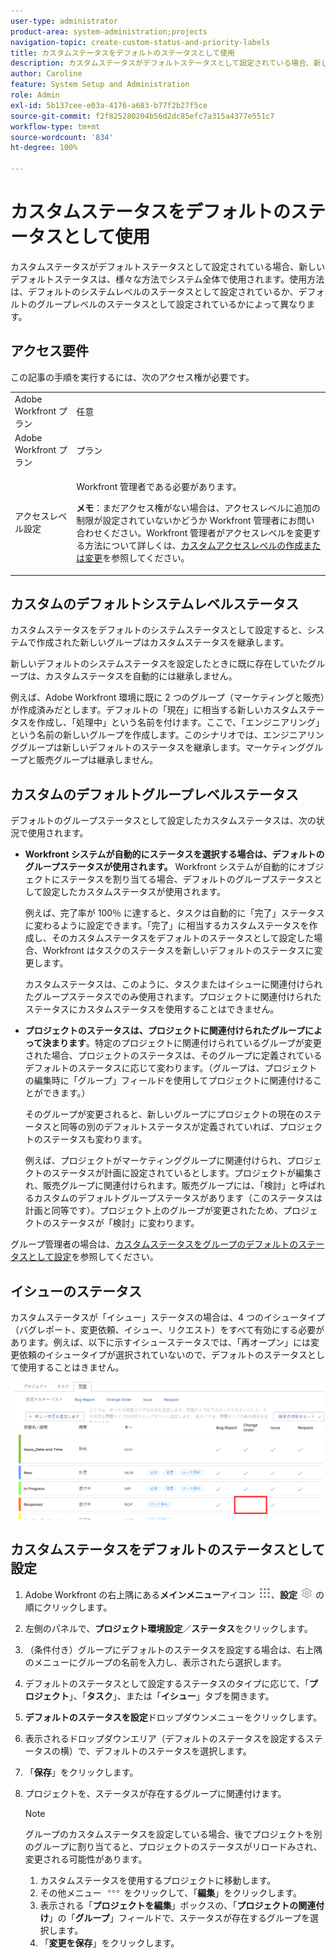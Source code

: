```yaml
---
user-type: administrator
product-area: system-administration;projects
navigation-topic: create-custom-status-and-priority-labels
title: カスタムステータスをデフォルトのステータスとして使用
description: カスタムステータスがデフォルトステータスとして設定されている場合、新しいデフォルトステータスは、様々な方法でシステム全体で使用されます。使用方法は、デフォルトのシステムレベルのステータスとして設定されているか、デフォルトのグループレベルのステータスとして設定されているかによって異なります。
author: Caroline
feature: System Setup and Administration
role: Admin
exl-id: 5b137cee-e03a-4176-a683-b77f2b27f5ce
source-git-commit: f2f825280204b56d2dc85efc7a315a4377e551c7
workflow-type: tm+mt
source-wordcount: '834'
ht-degree: 100%

---
```


# カスタムステータスをデフォルトのステータスとして使用

カスタムステータスがデフォルトステータスとして設定されている場合、新しいデフォルトステータスは、様々な方法でシステム全体で使用されます。使用方法は、デフォルトのシステムレベルのステータスとして設定されているか、デフォルトのグループレベルのステータスとして設定されているかによって異なります。

## アクセス要件

この記事の手順を実行するには、次のアクセス権が必要です。

<table style="table-layout:auto"> 
 <col> 
 <col> 
 <tbody> 
  <tr> 
   <td role="rowheader">Adobe Workfront プラン</td> 
   <td>任意</td> 
  </tr> 
  <tr> 
   <td role="rowheader">Adobe Workfront プラン</td> 
   <td>プラン</td> 
  </tr> 
  <tr> 
   <td role="rowheader">アクセスレベル設定</td> 
   <td> <p>Workfront 管理者である必要があります。</p> <p><b>メモ</b>：まだアクセス権がない場合は、アクセスレベルに追加の制限が設定されていないかどうか Workfront 管理者にお問い合わせください。Workfront 管理者がアクセスレベルを変更する方法について詳しくは、<a href="../../../administration-and-setup/add-users/configure-and-grant-access/create-modify-access-levels.md" class="MCXref xref">カスタムアクセスレベルの作成または変更</a>を参照してください。</p> </td> 
  </tr> 
 </tbody> 
</table>

## カスタムのデフォルトシステムレベルステータス

カスタムステータスをデフォルトのシステムステータスとして設定すると、システムで作成された新しいグループはカスタムステータスを継承します。

新しいデフォルトのシステムステータスを設定したときに既に存在していたグループは、カスタムステータスを自動的には継承しません。

例えば、Adobe Workfront 環境に既に 2 つのグループ（マーケティングと販売）が作成済みだとします。デフォルトの「現在」に相当する新しいカスタムステータスを作成し、「処理中」という名前を付けます。ここで、「エンジニアリング」という名前の新しいグループを作成します。このシナリオでは、エンジニアリンググループは新しいデフォルトのステータスを継承します。マーケティンググループと販売グループは継承しません。

## カスタムのデフォルトグループレベルステータス

デフォルトのグループステータスとして設定したカスタムステータスは、次の状況で使用されます。

* **Workfront システムが自動的にステータスを選択する場合は、デフォルトのグループステータスが使用されます。** Workfront システムが自動的にオブジェクトにステータスを割り当てる場合、デフォルトのグループステータスとして設定したカスタムステータスが使用されます。

  例えば、完了率が 100％ に達すると、タスクは自動的に「完了」ステータスに変わるように設定できます。「完了」に相当するカスタムステータスを作成し、そのカスタムステータスをデフォルトのステータスとして設定した場合、Workfront はタスクのステータスを新しいデフォルトのステータスに変更します。

  カスタムステータスは、このように、タスクまたはイシューに関連付けられたグループステータスでのみ使用されます。プロジェクトに関連付けられたステータスにカスタムステータスを使用することはできません。

* **プロジェクトのステータスは、プロジェクトに関連付けられたグループによって決まります**。特定のプロジェクトに関連付けられているグループが変更された場合、プロジェクトのステータスは、そのグループに定義されているデフォルトのステータスに応じて変わります。（グループは、プロジェクトの編集時に「グループ」フィールドを使用してプロジェクトに関連付けることができます。）

  そのグループが変更されると、新しいグループにプロジェクトの現在のステータスと同等の別のデフォルトステータスが定義されていれば、プロジェクトのステータスも変わります。

  例えば、プロジェクトがマーケティンググループに関連付けられ、プロジェクトのステータスが計画に設定されているとします。プロジェクトが編集され、販売グループに関連付けられます。販売グループには、「検討」と呼ばれるカスタムのデフォルトグループステータスがあります（このステータスは計画と同等です）。プロジェクト上のグループが変更されたため、プロジェクトのステータスが「検討」に変わります。

グループ管理者の場合は、[カスタムステータスをグループのデフォルトのステータスとして設定](/help/quicksilver/administration-and-setup/manage-groups/manage-group-statuses/use-custom-statuses-as-default-statuses-group.md)を参照してください。

## イシューのステータス

カスタムステータスが「イシュー」ステータスの場合は、4 つのイシュータイプ（バグレポート、変更依頼、イシュー、リクエスト）をすべて有効にする必要があります。例えば、以下に示すイシューステータスでは、「再オープン」には変更依頼のイシュータイプが選択されていないので、デフォルトのステータスとして使用することはきません。

![](assets/all-4-issue-types-enabled.png)

## カスタムステータスをデフォルトのステータスとして設定

1. Adobe Workfront の右上隅にある&#x200B;**メインメニュー**&#x200B;アイコン ![](assets/main-menu-icon.png)、**設定** ![](assets/gear-icon-settings.png) の順にクリックします。
1. 左側のパネルで、**プロジェクト環境設定**／**ステータス**&#x200B;をクリックします。
1. （条件付き）グループにデフォルトのステータスを設定する場合は、右上隅のメニューにグループの名前を入力し、表示されたら選択します。
1. デフォルトのステータスとして設定するステータスのタイプに応じて、「**プロジェクト**」、「**タスク**」、または「**イシュー**」タブを開きます。
1. **デフォルトのステータスを設定**&#x200B;ドロップダウンメニューをクリックします。
1. 表示されるドロップダウンエリア（デフォルトのステータスを設定するステータスの横）で、デフォルトのステータスを選択します。
1. 「**保存**」をクリックします。
1. プロジェクトを、ステータスが存在するグループに関連付けます。

   >[!NOTE]
   >
   >グループのカスタムステータスを設定している場合、後でプロジェクトを別のグループに割り当てると、プロジェクトのステータスがリロードみされ、変更される可能性があります。

   1. カスタムステータスを使用するプロジェクトに移動します。
   1. その他メニュー ![](assets/more-icon.png) をクリックして、「**編集**」をクリックします。
   1. 表示される「**プロジェクトを編集**」ボックスの、「**プロジェクトの関連付け**」の「**グループ**」フィールドで、ステータスが存在するグループを選択します。
   1. 「**変更を保存**」をクリックします。
